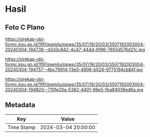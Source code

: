 # Hasil

## Foto C Plano

https://sirekap-obj-formc.kpu.go.id/1f91/pemilu/ppwp/35/07/19/20/03/3507192003004-20240304-194738--d2d3c842-4c47-444d-9196-7655d576d21c.jpg

https://sirekap-obj-formc.kpu.go.id/1f91/pemilu/ppwp/35/07/19/20/03/3507192003004-20240304-194757--4bc79914-f3e0-4906-b526-9775194cb84f.jpg

https://sirekap-obj-formc.kpu.go.id/1f91/pemilu/ppwp/35/07/19/20/03/3507192003004-20240304-194820--710fe20a-5382-4401-98e5-fba84036ed6a.jpg


## Metadata

| Key        | Value               |
| ---------- | ------------------- |
| Time Stamp | 2024-03-04 20:00:00 |



